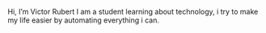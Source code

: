 Hi, I’m Victor Rubert
I am a student learning about technology, i try to make my life easier by automating everything i can.
